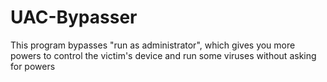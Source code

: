 # UAC-Bypasser
This program bypasses "run as administrator",
which gives you more powers to control the victim's device 
and run some viruses without asking for powers

